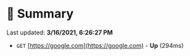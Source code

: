 # 📖 Summary
Last updated: **3/16/2021, 6:26:27 PM**

- `GET` [https://google.com](https://google.com) - **Up** (294ms)

